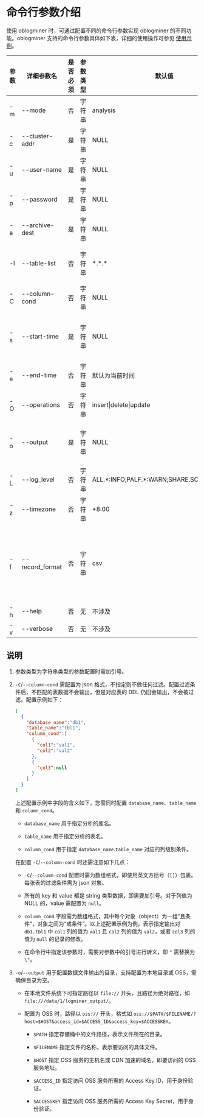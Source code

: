 # 命令行参数介绍

使用 oblogminer 时，可通过配置不同的命令行参数实现 oblogminer 的不同功能。oblogminer 支持的命令行参数具体如下表，详细的使用操作可参见 [使用示例](400.oblogminer-usage-examples.md)。

| 参数  | 详细参数名        | 是否必须 | 参数类型 | 默认值    | 含义 |
|-------|------------------|---------|---------|----------|-----|
| -m    | --mode           | 否      | 字符串   | analysis | 默认为分析模式，当前仅支持分析模式。 |
| -c    | --cluster-addr   | 是      | 字符串   | NULL     | 集群地址，格式为 `ip:port`，多个地址则使用 `|` 分隔，如 `ip1:mysql_port1|ip2:mysql_port2|ip3:mysql_port3`。集群地址可通过查询 `DBA_OB_ACCESS_POINT` 视图获取，具体命令为 `SELECT CONCAT(SVR_IP, ':', SQL_PORT) FROM DBA_OB_ACCESS_POINT;`。 |
| -u    | --user-name           | 是      | 字符串   | NULL     | 租户用户名，格式为 `user@tenant`。 |
| -p    | --password       | 是      | 字符串   | NULL     | 租户用户密码，必须指定且不允许为空密码。 |
| -a    | --archive-dest   | 是      | 字符串   | NULL     | 归档日志路径，不可与 `-c`、`-u`、`-p` 参数同时指定。配置 `-c`、`-u`、`-p` 参数时，信息会从在线日志中读取，配置 `-a` 参数时数据会从归档日志中读取。 |
| -l    | --table-list     | 否      | 字符串   | \*.\*.\*    | 指定分析的库表名，格式与 OBCDC 中的 `tb_white_list` 相同，即租户名.库名.表名（例如 tenant.db1.tb1\|tenant.db2.*），其中租户名必须与 `-u`/`--user-name` 中指定的租户名或归档日志所属租户相同。 |
| -C    | --column-cond    | 否      | 字符串   | NULL     | 支持以 json 来精确指定分析的列过滤条件，详细介绍可参见下文 [说明](#说明)。 |
| -s    | --start-time     | 是      | 字符串   | NULL     | 指定 oblogminer 分析的日志的开始时间。需配置为 datatime 格式或微秒时间戳格式，如 `2024-01-09 16:23:00` 或 `1706164790844000`。开始时间需满足 OBCDC 的要求，过早的开始时间会导致 oblogminer 启动失败。具体限制可参见 [OBCDC 常见问题](../../300.data-integrate/400.cdc/200.obcdc/300.faq-of-obcdc.md)。 |
| -e    | --end-time       | 否      | 字符串   | 默认为当前时间 | 指定 oblogminer 分析的日志的结束时间。需配置为 datatime 格式或微秒时间戳格式，如 `2024-01-09 16:23:00` 或 `1706164790844000`。 |
| -O    | --operations      | 否      | 字符串   | insert\|delete\|update | 指定输出的 DML 操作类型，取值范围为 {'insert', 'delete','update'} 的组合，通过 `|` 来连接。默认全部输出。|
| -o    | --output         | 是      | 字符串   | NULL     | 数据文件输出的目录。支持本地目录或 OSS，本地目录需为绝对路径，格式如：`file:///output/` 或 `oss://$PATH/$FILENAME/?host=$HOST&access_id=$ACCESS_ID&access_key=$ACCESSKEY`。详细介绍可参见下文 [说明](#说明)。 |
| -L    | --log_level      | 否      | 字符串   | ALL.\*:INFO;PALF.\*:WARN;SHARE.SCHEMA:WARN | oblogminer 运行时日志级别，OceanBase 数据库支持的日志级别可参见 [日志级别](../../../../600.manage/800.logging/200.log-level.md)。 |
| -z    | --timezone       | 否      | 字符串   | +8:00    | 指定时区。 |
| -f    | --record_format  | 否      | 字符串   | csv      | 记录存储格式，默认为 CSV 格式。可配置为：<ul><li>CSV：文件后缀为 <code>.csv</code>，会记录全部字段。</li><li>JSON：文件后缀为 <code>.json</code>，会记录全部字段。</li><li>REDO_ONLY：文件后缀为 <code>.sql</code>，仅输出 SQL_REDO 结果。</li><li>UNDO_ONLY：文件后缀为 <code>.sql</code>，仅输出 SQL_UNDO 结果。</li></ul> |
| -h    | --help           | 否      | 无       | 不涉及   | 输出 help 信息。 |
| -v    | --verbose        | 否      | 无       | 不涉及   | 控制是否在命令行中输出详细信息，会展示更多命令行日志。 |

## 说明

1. 参数类型为字符串类型的参数配置时需加引号。

2. `-C`/`--column-cond` 需配置为 json 格式，不指定则不做任何过滤。配置过滤条件后，不匹配的表数据不会输出，但是对应表的 DDL 仍旧会输出，不会被过滤。配置示例如下：

   ```json
   [
     {
       "database_name":"db1",
       "table_name":"tbl1",
       "column_cond":[
         {
           "col1":"val1",
           "col2":"val2"
         },
         {
           "col3":null
         }
       ]
     }
   ]
   ```

   上述配置示例中字段的含义如下，您需同时配置 `database_name`、`table_name` 和 `column_cond`。

   * `database_name` 用于指定分析的库名。

   * `table_name` 用于指定分析的表名。

   * `column_cond` 用于指定 `database_name`.`table_name` 对应的列级别条件。

   在配置 `-C`/`--column-cond` 时还需注意如下几点：

   * `-C`/`--column-cond` 配置时需为数组格式，即使用英文方括号（`[]`）包裹。每张表的过滤条件需为 json 对象。

   * 所有的 key 和 value 都是 string 类型数据，即需要加引号。对于列值为 NULL 的，value 需配置为 `null`。

   * `column_cond` 字段需为数组格式，其中每个对象（object）为一组“且条件”，对象之间为“或条件”。以上述配置示例为例，表示指定输出对 `db1.tbl1` 中 `col1` 列的值为 `val1` 且 `col2` 列的值为 `val2`，或者 `col3` 列的值为 `null` 的记录的修改。

   * 在命令行中指定该参数时，需要对参数中的引号进行转义，即 `"` 需替换为 `\"`。

3. `-o`/`--output` 用于配置数据文件输出的目录，支持配置为本地目录或 OSS，需确保目录为空。

   * 在本地文件系统下可指定路径以 `file://` 开头，且路径为绝对路径，如 `file:///data/1/logminer_output/`。

   * 配置为 OSS 时，路径以 `oss://` 开头，格式如 `oss://$PATH/$FILENAME/?host=$HOST&access_id=$ACCESS_ID&access_key=$ACCESSKEY`。

     * `$PATH` 指定存储桶中的文件路径，表示文件所在的目录。

     * `$FILENAME` 指定文件的名称，表示要访问的具体文件。

     * `$HOST` 指定 OSS 服务的主机名或 CDN 加速的域名，即要访问的 OSS 服务地址。

     * `$ACCESS_ID` 指定访问 OSS 服务所需的 Access Key ID，用于身份验证。

     * `$ACCESSKEY` 指定访问 OSS 服务所需的 Access Key Secret，用于身份验证。
